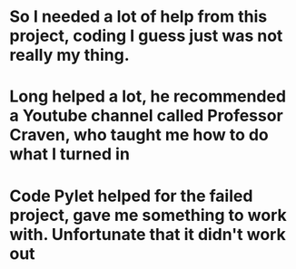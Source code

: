 # So I needed a lot of help from this project, coding I guess just was not really my thing.
# Long helped a lot, he recommended a Youtube channel called Professor Craven, who taught me how to do what I turned in
# Code Pylet helped for the failed project, gave me something to work with. Unfortunate that it didn't work out
